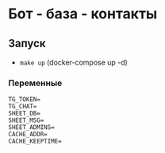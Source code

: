 # Бот - база - контакты

## Запуск
- `make up` (docker-compose up -d)

### Переменные
```dotenv
TG_TOKEN=
TG_CHAT=
SHEET_DB=
SHEET_MSG=
SHEET_ADMINS=
CACHE_ADDR=
CACHE_KEEPTIME=
 ```

 
 
 
